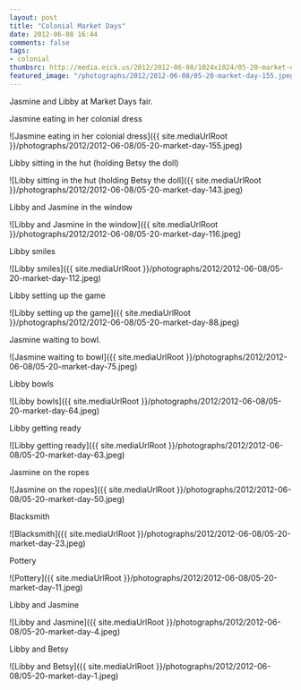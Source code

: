 ```yaml
---
layout: post
title: "Colonial Market Days"
date: 2012-06-08 16:44
comments: false
tags: 
- colonial
thumbsrc: http://media.eick.us/2012/2012-06-08/1024x1024/05-20-market-day-11.jpeg
featured_image: "/photographs/2012/2012-06-08/05-20-market-day-155.jpeg"
---
```

Jasmine and Libby at Market Days fair.

Jasmine eating in her colonial dress



![Jasmine eating in her colonial dress]({{ site.mediaUrlRoot }}/photographs/2012/2012-06-08/05-20-market-day-155.jpeg)


Libby sitting in the hut (holding Betsy the doll)



![Libby sitting in the hut (holding Betsy the doll]({{ site.mediaUrlRoot }}/photographs/2012/2012-06-08/05-20-market-day-143.jpeg)


Libby and Jasmine in the window



![Libby and Jasmine in the window]({{ site.mediaUrlRoot }}/photographs/2012/2012-06-08/05-20-market-day-116.jpeg)


Libby smiles



![Libby smiles]({{ site.mediaUrlRoot }}/photographs/2012/2012-06-08/05-20-market-day-112.jpeg)


Libby setting up the game



![Libby setting up the game]({{ site.mediaUrlRoot }}/photographs/2012/2012-06-08/05-20-market-day-88.jpeg)


Jasmine waiting to bowl.



![Jasmine waiting to bowl]({{ site.mediaUrlRoot }}/photographs/2012/2012-06-08/05-20-market-day-75.jpeg)


Libby bowls



![Libby bowls]({{ site.mediaUrlRoot }}/photographs/2012/2012-06-08/05-20-market-day-64.jpeg)


Libby getting ready



![Libby getting ready]({{ site.mediaUrlRoot }}/photographs/2012/2012-06-08/05-20-market-day-63.jpeg)


Jasmine on the ropes



![Jasmine on the ropes]({{ site.mediaUrlRoot }}/photographs/2012/2012-06-08/05-20-market-day-50.jpeg)


Blacksmith



![Blacksmith]({{ site.mediaUrlRoot }}/photographs/2012/2012-06-08/05-20-market-day-23.jpeg)


Pottery



![Pottery]({{ site.mediaUrlRoot }}/photographs/2012/2012-06-08/05-20-market-day-11.jpeg)


Libby and Jasmine



![Libby and Jasmine]({{ site.mediaUrlRoot }}/photographs/2012/2012-06-08/05-20-market-day-4.jpeg)


Libby and Betsy



![Libby and Betsy]({{ site.mediaUrlRoot }}/photographs/2012/2012-06-08/05-20-market-day-1.jpeg)
